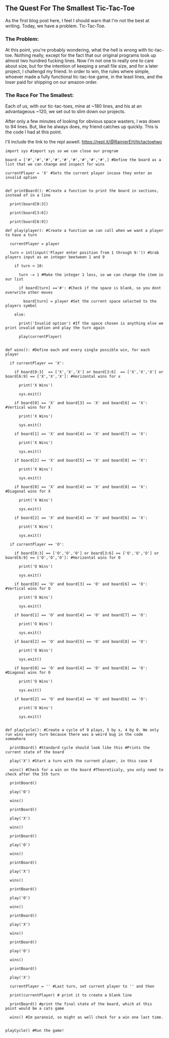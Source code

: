 ## The Quest For The Smallest Tic-Tac-Toe

As the first blog post here, I feel I should warn that I'm not the best at writing. Today, we have a problem. Tic-Tac-Toe.

### The Problem:

At this point, you're probably wondering, what the hell is wrong with tic-tac-toe. Nothing really, except for the fact that our original programs took up almost two hundred fucking lines. Now I'm not one to really one to care about size, but for the intention of keeping a small file size, and for a later project, I challengd my friend. In order to win, the rules where simple, whoever made a fully functional tic-tac-toe game, in the least lines, and the loser paid for shipping on our amazon order.

### The Race For The Smallest:

Each of us, with our tic-tac-toes, mine at ~180 lines, and his at an advantageous ~120, we set out to slim down our projects.

After only a few minutes of looking for obvious space wasters, I was down to 94 lines. But, like he always does, my friend catches up quickly.
This is the code I had at this point.

I'll include the link to the repl aswell.
https://repl.it/@RainierEH/tictactoetwo
  
    import sys #import sys so we can close our program

    board = ['#','#','#','#','#','#','#','#','#',] #Define the board as a list that we can change and inspect for wins

    currentPlayer = 'X' #Sets the current player incase they enter an invalid option


    def printBoard(): #Create a function to print the board in sections, instead of in a line

      print(board[0:3])

      print(board[3:6])

      print(board[6:9])

    def play(player): #Create a function we can call when we want a player to have a turn

      currentPlayer = player
  
      turn = int(input('Player enter position from 1 through 9:')) #Grab players input as an integer beetween 1 and 9
  
        if turn < 10:
    
          turn -= 1 #Make the integer 1 less, so we can change the item in our list   
      
          if board[turn] =='#': #Check if the space is blank, so you dont overwrite other moves
      
            board[turn] = player #Set the current space selected to the players symbol
        
        else:
    
          print('Invalid option') #If the space chosen is anything else we print invalid option and play the turn again
      
          play(currentPlayer)
      

    def wins(): #Define each and every single possible win, for each player

      if currentPlayer == 'X':
  
        if board[0:3]  == ['X','X','X'] or board[3:6]  == ['X','X','X'] or board[6:9] == ['X','X','X']: #Horizontal wins for x
    
          print('X Wins')
      
          sys.exit()
      
        if board[0] == 'X' and board[3] == 'X' and board[6] == 'X': #Vertical wins for X
    
          print('X Wins')
      
          sys.exit()
      
        if board[1] == 'X' and board[4] == 'X' and board[7] == 'X':
    
          print('X Wins')
      
          sys.exit()
      
        if board[2] == 'X' and board[5] == 'X' and board[8] == 'X':
    
          print('X Wins')
      
          sys.exit()
      
        if board[0] == 'X' and board[4] == 'X' and board[8] == 'X': #Diagonal wins for X
    
          print('X Wins')
      
          sys.exit()
      
        if board[2] == 'X' and board[4] == 'X' and board[6] == 'X':
    
          print('X Wins')
      
          sys.exit()
      
      if currentPlayer == 'O':
  
        if board[0:3] == ['O','O','O'] or board[3:6] == ['O','O','O'] or board[6:9] == ['O','O','O']: #Horizontal wins for O
    
          print('O Wins')
      
          sys.exit()
      
        if board[0] == 'O' and board[3] == 'O' and board[6] == 'O': #Vertical wins for O
    
          print('O Wins')
      
          sys.exit()
      
        if board[1] == 'O' and board[4] == 'O' and board[7] == 'O':
    
          print('O Wins')
      
          sys.exit()
      
        if board[2] == 'O' and board[5] == 'O' and board[8] == 'O':
    
          print('O Wins')
      
          sys.exit()
      
        if board[0] == 'O' and board[4] == 'O' and board[8] == 'O': #Diagonal wins for O
    
          print('O Wins')
      
          sys.exit()
      
        if board[2] == 'O' and board[4] == 'O' and board[6] == 'O':
    
          print('O Wins')
      
          sys.exit()
      

    def playCycle(): #Create a cycle of 9 plays, 5 by x, 4 by 0. We only run wins every turn because there was a weird bug in the code somewhere

      printBoard() #Standard cycle should look like this #Prints the current state of the board
  
      play('X') #Start a turn with the current player, in this case X
  
      wins() #Check for a win on the board #Theoreticaly, you only need to check after the 5th turn
  
      printBoard()
  
      play('O')
  
      wins()
  
      printBoard()
  
      play('X')
  
      wins()
  
      printBoard()
  
      play('O')

      wins()
  
      printBoard()
  
      play('X')
  
      wins()
  
      printBoard()
  
      play('O')
  
      wins()
  
      printBoard()
  
      play('X')
  
      wins()
  
      printBoard()
  
      play('O')
  
      wins()
  
      printBoard()
  
      play('X')
  
      currentPlayer = '' #Last turn, set current player to '' and then
  
      print(currentPlayer) # print it to create a blank line
  
      printBoard() #print the final state of the board, which at this point would be a cats game
  
      wins() #Im paranoid, so might as well check for a win one last time.
  

    playCycle() #Run the game!


